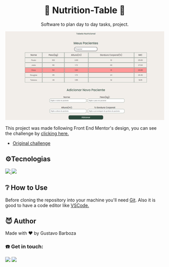 <h1 align="center">📑 Nutrition-Table 🍎</h1>

<p align="center">Software to plan day to day tasks, project.</p>
<img src="./_resource/readmeimg.png">



<p>This project was made following Front End Mentor's design, you can see the challenge by <a href="">clicking here.</a>

- <a href="https://cursos.alura.com.br/course/javascript-programando-na-linguagem-web">Original challenge</a>



<h2>⚙️Tecnologias</h2>
<a href="https://developer.mozilla.org/en-US/docs/Web/HTML" target="_blank">
  <img src="https://img.shields.io/badge/HTML5-white?style=for-the-badge&logo=html5&logoColor=E34F26"/>
</a>
<a href="https://developer.mozilla.org/en-US/docs/Web/CSS" target="_blank">
  <img src="https://img.shields.io/badge/CSS3-white?style=for-the-badge&logo=css3&logoColor=1572B6"/>
</a>


<h2>❔ How to Use </h2>
<p>Before cloning the repository into your machine you'll need <a href="https://git-scm.com/">Git</a>. Also it is good to have a code editor like <a href="https://code.visualstudio.com/">VSCode.</a>
</p>

<h2>😈 Author </h2>
<p>Made with ❤️ by Gustavo Barboza</p>
<h3>☎️ Get in touch:</h3> 
<p>
   <a href="https://www.linkedin.com/in/gustavo-barboza-5641601ab/">
    <img src= "https://img.shields.io/badge/LinkedIn-0077B5?style=for-the-badge&logo=linkedin&logoColor=white"></a>
   <a href="mailto:gustavobarboza2003@gmail.com.br">
    <img src="https://img.shields.io/badge/Gmail-D14836?style=for-the-badge&logo=gmail&logoColor=white"></a>
</p>